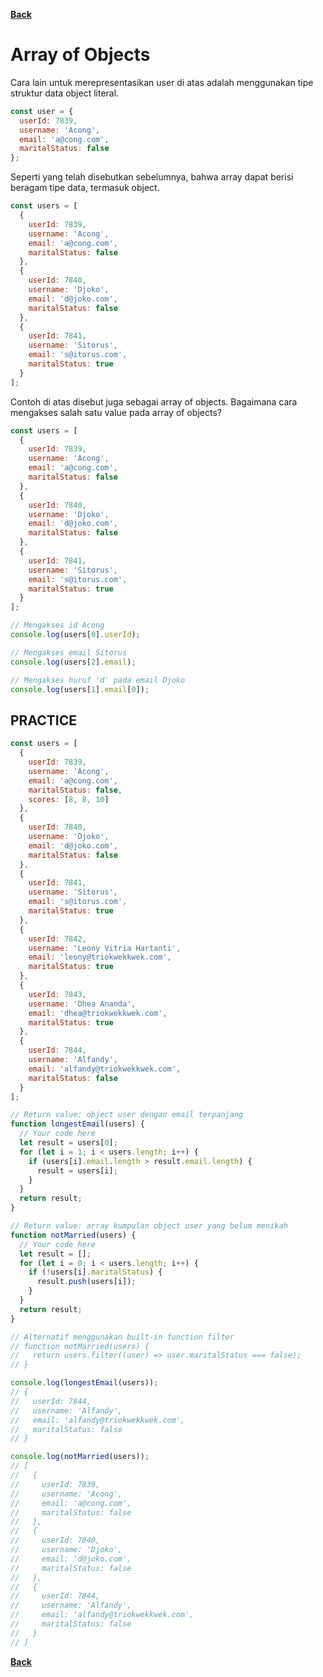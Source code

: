 [**Back**](./es6-variables-nested-party-process-argv-arrow-function.md)

# Array of Objects

Cara lain untuk merepresentasikan user di atas adalah menggunakan tipe struktur data object literal.

```javascript
const user = {
  userId: 7839,
  username: 'Acong',
  email: 'a@cong.com',
  maritalStatus: false
};
```

Seperti yang telah disebutkan sebelumnya, bahwa array dapat berisi beragam tipe data, termasuk object.

```javascript
const users = [
  {
    userId: 7839,
    username: 'Acong',
    email: 'a@cong.com',
    maritalStatus: false
  },
  {
    userId: 7840,
    username: 'Djoko',
    email: 'd@joko.com',
    maritalStatus: false
  },
  {
    userId: 7841,
    username: 'Sitorus',
    email: 's@itorus.com',
    maritalStatus: true
  }
];
```

Contoh di atas disebut juga sebagai array of objects. Bagaimana cara mengakses salah satu value pada array of objects?

```javascript
const users = [
  {
    userId: 7839,
    username: 'Acong',
    email: 'a@cong.com',
    maritalStatus: false
  },
  {
    userId: 7840,
    username: 'Djoko',
    email: 'd@joko.com',
    maritalStatus: false
  },
  {
    userId: 7841,
    username: 'Sitorus',
    email: 's@itorus.com',
    maritalStatus: true
  }
];

// Mengakses id Acong
console.log(users[0].userId);

// Mengakses email Sitorus
console.log(users[2].email);

// Mengakses huruf 'd' pada email Djoko
console.log(users[1].email[0]);
```

## PRACTICE

```javascript
const users = [
  {
    userId: 7839,
    username: 'Acong',
    email: 'a@cong.com',
    maritalStatus: false,
    scores: [8, 8, 10]
  },
  {
    userId: 7840,
    username: 'Djoko',
    email: 'd@joko.com',
    maritalStatus: false
  },
  {
    userId: 7841,
    username: 'Sitorus',
    email: 's@itorus.com',
    maritalStatus: true
  },
  {
    userId: 7842,
    username: 'Leony Vitria Hartanti',
    email: 'leony@triokwekkwek.com',
    maritalStatus: true
  },
  {
    userId: 7843,
    username: 'Dhea Ananda',
    email: 'dhea@triokwekkwek.com',
    maritalStatus: true
  },
  {
    userId: 7844,
    username: 'Alfandy',
    email: 'alfandy@triokwekkwek.com',
    maritalStatus: false
  }
];

// Return value: object user dengan email terpanjang
function longestEmail(users) {
  // Your code here
  let result = users[0];
  for (let i = 1; i < users.length; i++) {
    if (users[i].email.length > result.email.length) {
      result = users[i];
    }
  }
  return result;
}

// Return value: array kumpulan object user yang belum menikah
function notMarried(users) {
  // Your code here
  let result = [];
  for (let i = 0; i < users.length; i++) {
    if (!users[i].maritalStatus) {
      result.push(users[i]);
    }
  }
  return result;
}

// Alternatif menggunakan built-in function filter
// function notMarried(users) {
//   return users.filter((user) => user.maritalStatus === false);
// }

console.log(longestEmail(users));
// {
//   userId: 7844,
//   username: 'Alfandy',
//   email: 'alfandy@triokwekkwek.com',
//   maritalStatus: false
// }

console.log(notMarried(users));
// [
//   {
//     userId: 7839,
//     username: 'Acong',
//     email: 'a@cong.com',
//     maritalStatus: false
//   },
//   {
//     userId: 7840,
//     username: 'Djoko',
//     email: 'd@joko.com',
//     maritalStatus: false
//   },
//   {
//     userId: 7844,
//     username: 'Alfandy',
//     email: 'alfandy@triokwekkwek.com',
//     maritalStatus: false
//   }
// ]
```

[**Back**](./es6-variables-nested-party-process-argv-arrow-function.md)